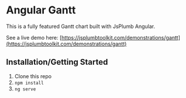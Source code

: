 # Angular Gantt

This is a fully featured Gantt chart built with JsPlumb Angular.

See a live demo here: [https://jsplumbtoolkit.com/demonstrations/gantt](https://jsplumbtoolkit.com/demonstrations/gantt)

## Installation/Getting Started

1. Clone this repo
2. `npm install`
3. `ng serve`
